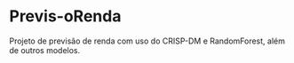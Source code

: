 # Previs-oRenda
Projeto de previsão de renda com uso do CRISP-DM e RandomForest, além de outros modelos.

